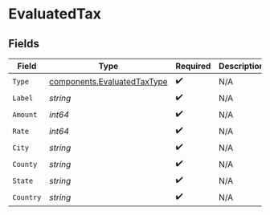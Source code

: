 # EvaluatedTax


## Fields

| Field                                                                      | Type                                                                       | Required                                                                   | Description                                                                |
| -------------------------------------------------------------------------- | -------------------------------------------------------------------------- | -------------------------------------------------------------------------- | -------------------------------------------------------------------------- |
| `Type`                                                                     | [components.EvaluatedTaxType](../../models/components/evaluatedtaxtype.md) | :heavy_check_mark:                                                         | N/A                                                                        |
| `Label`                                                                    | *string*                                                                   | :heavy_check_mark:                                                         | N/A                                                                        |
| `Amount`                                                                   | *int64*                                                                    | :heavy_check_mark:                                                         | N/A                                                                        |
| `Rate`                                                                     | *int64*                                                                    | :heavy_check_mark:                                                         | N/A                                                                        |
| `City`                                                                     | *string*                                                                   | :heavy_check_mark:                                                         | N/A                                                                        |
| `County`                                                                   | *string*                                                                   | :heavy_check_mark:                                                         | N/A                                                                        |
| `State`                                                                    | *string*                                                                   | :heavy_check_mark:                                                         | N/A                                                                        |
| `Country`                                                                  | *string*                                                                   | :heavy_check_mark:                                                         | N/A                                                                        |